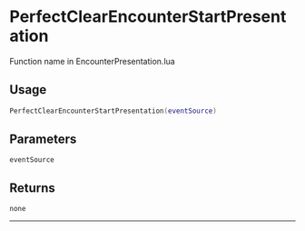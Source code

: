 # PerfectClearEncounterStartPresentation
Function name in EncounterPresentation.lua
## Usage
```lua
PerfectClearEncounterStartPresentation(eventSource)
```
## Parameters
`eventSource`
## Returns
`none`

---